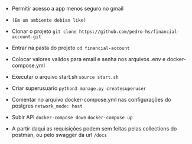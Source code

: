 - Permitir acesso a app menos seguro no gmail

- `(Em um ambiente debian like)`

- Clonar o projeto
  `git clone https://github.com/pedro-hs/financial-account.git`

- Entrar na pasta do projeto
  `cd financial-account`

- Colocar valores validos para email e senha nos arquivos .env e docker-compose.yml

- Executar o arquivo start.sh
  `source start.sh`

- Criar superusuario
  `python3 manage.py createsuperuser`

- Comentar no arquivo docker-compose.yml nas configurações do postgres
  `network_mode: host`

- Subir API
  `docker-compose down`
  `docker-compose up`

- A partir daqui as requisições podem sem feitas pelas collections do postman, ou pelo swagger da url `/docs`

